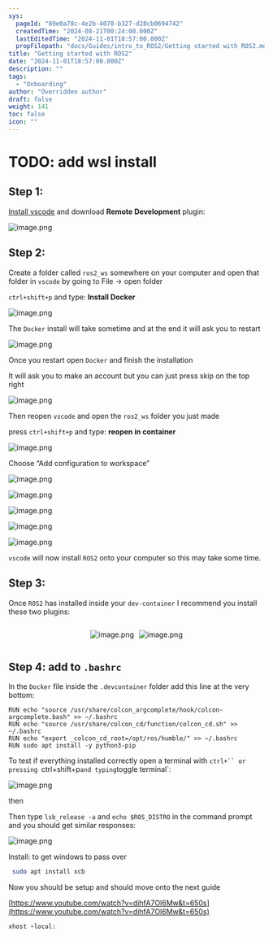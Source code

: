 ```yaml
---
sys:
  pageId: "89e0a78c-4e2b-4070-b327-d28cb0694742"
  createdTime: "2024-08-21T00:24:00.000Z"
  lastEditedTime: "2024-11-01T18:57:00.000Z"
  propFilepath: "docs/Guides/intro_to_ROS2/Getting started with ROS2.md"
title: "Getting started with ROS2"
date: "2024-11-01T18:57:00.000Z"
description: ""
tags:
  - "Onboarding"
author: "Overridden author"
draft: false
weight: 141
toc: false
icon: ""
---
```


# TODO: add wsl install

## Step 1:

[Install vscode](https://code.visualstudio.com/download) and download **Remote Development** plugin:

![image.png](https://prod-files-secure.s3.us-west-2.amazonaws.com/d518164a-d88e-44d1-a4ee-3adb3bd8bce0/efb52993-1881-4a40-b95e-6f020334f022/image.png?X-Amz-Algorithm=AWS4-HMAC-SHA256&X-Amz-Content-Sha256=UNSIGNED-PAYLOAD&X-Amz-Credential=ASIAZI2LB466SRF5X7XG%2F20250323%2Fus-west-2%2Fs3%2Faws4_request&X-Amz-Date=20250323T050759Z&X-Amz-Expires=3600&X-Amz-Security-Token=IQoJb3JpZ2luX2VjEHMaCXVzLXdlc3QtMiJIMEYCIQCrSUKZpUuVx8x4pKMysen3SjUz819%2BvCmg1nMcQwOmbwIhAIcW5Vrax1vt8karpQCcYz5zEeCvQy9V2Ef%2BqL68sHQnKogECMz%2F%2F%2F%2F%2F%2F%2F%2F%2F%2FwEQABoMNjM3NDIzMTgzODA1IgzjUgbCNnSCnqpzYkMq3APIvKNma%2F%2F17V7cCVELjTYTC7%2Bveae48MrTSraxqG3yHIAG%2BaWBh1fbTppNs%2B2sVS3m5bTV651Juw%2Bjck%2FsfHTozu5dowKlgWMAQblzbsJRHUesoW%2FYq2OZBuNKC%2B48pXPmLew2lmf3jp2FgUuOKErpsFmtKOg%2FpLJ4IqUEeQUpvUfNQPR7pi5Ht85wbpWiFR1rZ8gI4BBlG6h90MWExSyn7NntossFNG9Is%2BCgkaq8%2BymWkGj4a%2Bx2WJwvxmkyJeQ7nVc4kmKnEPCJhWkRfKux%2BSDlPk%2BD83DhHaj1LCri5IOggRDAro0dguIdrqTTPWHNN4%2By4puUeLvpZL1imJlyvVhfrKuyq%2FVSrBVzXeEJ6k0uesCFkTMnMANXSe8yJxpOj%2BFAg0Uaab10d9xxf%2BYxytKl%2BP%2BXanUZGreZTSt8anl69TByeFMA37ipXYXpiWNkryltGXRtNxy4xxHYQ8jjA5vdtuswqsV6cbHbXUOTbZrfwqDUB2apeAZHyTW3n25xXUL81IYmNB59oZB%2B34CAJVtzZsYeSHLwn5lfQV699ok2AmSZKTVIkAqJ9nZiC558dJ8j7ZidsRgXmL1N7wNrythXPtxsDIx4GqLvQaska5MDGtzLwfXGtu5LjDCz4%2F2%2BBjqkAaMpKsQu8Pe3yAlkS8OSVxrY1ibDxyOf007%2FkqdLgyRBtttoMNQyTByCAW08qhdErL5unI9u1olCJghunEOwwieWY1DjDIZby0kYB6wsqF7mkVfez3C7GkLYV9Wh3DFVyQ5n0MSdptN%2FsZxsEnPI8WpwzzFYctbANWdwnsjUAgOmaPc7kQi5CstGr3iyc6fi8vozTR9la6IZgg5qiHVaxc%2BUMPkc&X-Amz-Signature=f6937a230130fcdf33c6fcaca777b13cf8fff744b265ca67cb97ddeff144d0b6&X-Amz-SignedHeaders=host&x-id=GetObject)

## Step 2:

Create a folder called `ros2_ws` somewhere on your computer and open that folder in `vscode` by going to File → open folder 

`ctrl+shift+p` and type: **Install Docker**

![image.png](https://prod-files-secure.s3.us-west-2.amazonaws.com/d518164a-d88e-44d1-a4ee-3adb3bd8bce0/2269dc0e-1cd5-47ff-bceb-c04ad9b2eab0/image.png?X-Amz-Algorithm=AWS4-HMAC-SHA256&X-Amz-Content-Sha256=UNSIGNED-PAYLOAD&X-Amz-Credential=ASIAZI2LB466SRF5X7XG%2F20250323%2Fus-west-2%2Fs3%2Faws4_request&X-Amz-Date=20250323T050759Z&X-Amz-Expires=3600&X-Amz-Security-Token=IQoJb3JpZ2luX2VjEHMaCXVzLXdlc3QtMiJIMEYCIQCrSUKZpUuVx8x4pKMysen3SjUz819%2BvCmg1nMcQwOmbwIhAIcW5Vrax1vt8karpQCcYz5zEeCvQy9V2Ef%2BqL68sHQnKogECMz%2F%2F%2F%2F%2F%2F%2F%2F%2F%2FwEQABoMNjM3NDIzMTgzODA1IgzjUgbCNnSCnqpzYkMq3APIvKNma%2F%2F17V7cCVELjTYTC7%2Bveae48MrTSraxqG3yHIAG%2BaWBh1fbTppNs%2B2sVS3m5bTV651Juw%2Bjck%2FsfHTozu5dowKlgWMAQblzbsJRHUesoW%2FYq2OZBuNKC%2B48pXPmLew2lmf3jp2FgUuOKErpsFmtKOg%2FpLJ4IqUEeQUpvUfNQPR7pi5Ht85wbpWiFR1rZ8gI4BBlG6h90MWExSyn7NntossFNG9Is%2BCgkaq8%2BymWkGj4a%2Bx2WJwvxmkyJeQ7nVc4kmKnEPCJhWkRfKux%2BSDlPk%2BD83DhHaj1LCri5IOggRDAro0dguIdrqTTPWHNN4%2By4puUeLvpZL1imJlyvVhfrKuyq%2FVSrBVzXeEJ6k0uesCFkTMnMANXSe8yJxpOj%2BFAg0Uaab10d9xxf%2BYxytKl%2BP%2BXanUZGreZTSt8anl69TByeFMA37ipXYXpiWNkryltGXRtNxy4xxHYQ8jjA5vdtuswqsV6cbHbXUOTbZrfwqDUB2apeAZHyTW3n25xXUL81IYmNB59oZB%2B34CAJVtzZsYeSHLwn5lfQV699ok2AmSZKTVIkAqJ9nZiC558dJ8j7ZidsRgXmL1N7wNrythXPtxsDIx4GqLvQaska5MDGtzLwfXGtu5LjDCz4%2F2%2BBjqkAaMpKsQu8Pe3yAlkS8OSVxrY1ibDxyOf007%2FkqdLgyRBtttoMNQyTByCAW08qhdErL5unI9u1olCJghunEOwwieWY1DjDIZby0kYB6wsqF7mkVfez3C7GkLYV9Wh3DFVyQ5n0MSdptN%2FsZxsEnPI8WpwzzFYctbANWdwnsjUAgOmaPc7kQi5CstGr3iyc6fi8vozTR9la6IZgg5qiHVaxc%2BUMPkc&X-Amz-Signature=958aa7dd03aae463a94e27ae073f5eedb8ab05a44de28a3117108dd973e6f049&X-Amz-SignedHeaders=host&x-id=GetObject)

The `Docker` install will take sometime and at the end it will ask you to restart

![image.png](https://prod-files-secure.s3.us-west-2.amazonaws.com/d518164a-d88e-44d1-a4ee-3adb3bd8bce0/ed233f78-be33-4b1f-b89c-9c346c0e961e/image.png?X-Amz-Algorithm=AWS4-HMAC-SHA256&X-Amz-Content-Sha256=UNSIGNED-PAYLOAD&X-Amz-Credential=ASIAZI2LB466SRF5X7XG%2F20250323%2Fus-west-2%2Fs3%2Faws4_request&X-Amz-Date=20250323T050759Z&X-Amz-Expires=3600&X-Amz-Security-Token=IQoJb3JpZ2luX2VjEHMaCXVzLXdlc3QtMiJIMEYCIQCrSUKZpUuVx8x4pKMysen3SjUz819%2BvCmg1nMcQwOmbwIhAIcW5Vrax1vt8karpQCcYz5zEeCvQy9V2Ef%2BqL68sHQnKogECMz%2F%2F%2F%2F%2F%2F%2F%2F%2F%2FwEQABoMNjM3NDIzMTgzODA1IgzjUgbCNnSCnqpzYkMq3APIvKNma%2F%2F17V7cCVELjTYTC7%2Bveae48MrTSraxqG3yHIAG%2BaWBh1fbTppNs%2B2sVS3m5bTV651Juw%2Bjck%2FsfHTozu5dowKlgWMAQblzbsJRHUesoW%2FYq2OZBuNKC%2B48pXPmLew2lmf3jp2FgUuOKErpsFmtKOg%2FpLJ4IqUEeQUpvUfNQPR7pi5Ht85wbpWiFR1rZ8gI4BBlG6h90MWExSyn7NntossFNG9Is%2BCgkaq8%2BymWkGj4a%2Bx2WJwvxmkyJeQ7nVc4kmKnEPCJhWkRfKux%2BSDlPk%2BD83DhHaj1LCri5IOggRDAro0dguIdrqTTPWHNN4%2By4puUeLvpZL1imJlyvVhfrKuyq%2FVSrBVzXeEJ6k0uesCFkTMnMANXSe8yJxpOj%2BFAg0Uaab10d9xxf%2BYxytKl%2BP%2BXanUZGreZTSt8anl69TByeFMA37ipXYXpiWNkryltGXRtNxy4xxHYQ8jjA5vdtuswqsV6cbHbXUOTbZrfwqDUB2apeAZHyTW3n25xXUL81IYmNB59oZB%2B34CAJVtzZsYeSHLwn5lfQV699ok2AmSZKTVIkAqJ9nZiC558dJ8j7ZidsRgXmL1N7wNrythXPtxsDIx4GqLvQaska5MDGtzLwfXGtu5LjDCz4%2F2%2BBjqkAaMpKsQu8Pe3yAlkS8OSVxrY1ibDxyOf007%2FkqdLgyRBtttoMNQyTByCAW08qhdErL5unI9u1olCJghunEOwwieWY1DjDIZby0kYB6wsqF7mkVfez3C7GkLYV9Wh3DFVyQ5n0MSdptN%2FsZxsEnPI8WpwzzFYctbANWdwnsjUAgOmaPc7kQi5CstGr3iyc6fi8vozTR9la6IZgg5qiHVaxc%2BUMPkc&X-Amz-Signature=aac7dda4b06b27d6e6f76cba318d7655159bd07a23d4dc5a8719dd56629b49b1&X-Amz-SignedHeaders=host&x-id=GetObject)

Once you restart open `Docker` and finish the installation

It will ask you to make an account but you can just press skip on the top right

![image.png](https://prod-files-secure.s3.us-west-2.amazonaws.com/d518164a-d88e-44d1-a4ee-3adb3bd8bce0/21010ad9-1659-4fd9-9f59-9932a09b2a3d/image.png?X-Amz-Algorithm=AWS4-HMAC-SHA256&X-Amz-Content-Sha256=UNSIGNED-PAYLOAD&X-Amz-Credential=ASIAZI2LB466SRF5X7XG%2F20250323%2Fus-west-2%2Fs3%2Faws4_request&X-Amz-Date=20250323T050759Z&X-Amz-Expires=3600&X-Amz-Security-Token=IQoJb3JpZ2luX2VjEHMaCXVzLXdlc3QtMiJIMEYCIQCrSUKZpUuVx8x4pKMysen3SjUz819%2BvCmg1nMcQwOmbwIhAIcW5Vrax1vt8karpQCcYz5zEeCvQy9V2Ef%2BqL68sHQnKogECMz%2F%2F%2F%2F%2F%2F%2F%2F%2F%2FwEQABoMNjM3NDIzMTgzODA1IgzjUgbCNnSCnqpzYkMq3APIvKNma%2F%2F17V7cCVELjTYTC7%2Bveae48MrTSraxqG3yHIAG%2BaWBh1fbTppNs%2B2sVS3m5bTV651Juw%2Bjck%2FsfHTozu5dowKlgWMAQblzbsJRHUesoW%2FYq2OZBuNKC%2B48pXPmLew2lmf3jp2FgUuOKErpsFmtKOg%2FpLJ4IqUEeQUpvUfNQPR7pi5Ht85wbpWiFR1rZ8gI4BBlG6h90MWExSyn7NntossFNG9Is%2BCgkaq8%2BymWkGj4a%2Bx2WJwvxmkyJeQ7nVc4kmKnEPCJhWkRfKux%2BSDlPk%2BD83DhHaj1LCri5IOggRDAro0dguIdrqTTPWHNN4%2By4puUeLvpZL1imJlyvVhfrKuyq%2FVSrBVzXeEJ6k0uesCFkTMnMANXSe8yJxpOj%2BFAg0Uaab10d9xxf%2BYxytKl%2BP%2BXanUZGreZTSt8anl69TByeFMA37ipXYXpiWNkryltGXRtNxy4xxHYQ8jjA5vdtuswqsV6cbHbXUOTbZrfwqDUB2apeAZHyTW3n25xXUL81IYmNB59oZB%2B34CAJVtzZsYeSHLwn5lfQV699ok2AmSZKTVIkAqJ9nZiC558dJ8j7ZidsRgXmL1N7wNrythXPtxsDIx4GqLvQaska5MDGtzLwfXGtu5LjDCz4%2F2%2BBjqkAaMpKsQu8Pe3yAlkS8OSVxrY1ibDxyOf007%2FkqdLgyRBtttoMNQyTByCAW08qhdErL5unI9u1olCJghunEOwwieWY1DjDIZby0kYB6wsqF7mkVfez3C7GkLYV9Wh3DFVyQ5n0MSdptN%2FsZxsEnPI8WpwzzFYctbANWdwnsjUAgOmaPc7kQi5CstGr3iyc6fi8vozTR9la6IZgg5qiHVaxc%2BUMPkc&X-Amz-Signature=4d458e604078af597b52bddd572f3d20d952d85fd4a6eed5e101c559b52e9ac2&X-Amz-SignedHeaders=host&x-id=GetObject)

Then reopen `vscode` and open the `ros2_ws` folder you just made

press `ctrl+shift+p` and type: **reopen in container**

![image.png](https://prod-files-secure.s3.us-west-2.amazonaws.com/d518164a-d88e-44d1-a4ee-3adb3bd8bce0/4e93b8c2-41ad-488c-8095-c74205196118/image.png?X-Amz-Algorithm=AWS4-HMAC-SHA256&X-Amz-Content-Sha256=UNSIGNED-PAYLOAD&X-Amz-Credential=ASIAZI2LB466SRF5X7XG%2F20250323%2Fus-west-2%2Fs3%2Faws4_request&X-Amz-Date=20250323T050759Z&X-Amz-Expires=3600&X-Amz-Security-Token=IQoJb3JpZ2luX2VjEHMaCXVzLXdlc3QtMiJIMEYCIQCrSUKZpUuVx8x4pKMysen3SjUz819%2BvCmg1nMcQwOmbwIhAIcW5Vrax1vt8karpQCcYz5zEeCvQy9V2Ef%2BqL68sHQnKogECMz%2F%2F%2F%2F%2F%2F%2F%2F%2F%2FwEQABoMNjM3NDIzMTgzODA1IgzjUgbCNnSCnqpzYkMq3APIvKNma%2F%2F17V7cCVELjTYTC7%2Bveae48MrTSraxqG3yHIAG%2BaWBh1fbTppNs%2B2sVS3m5bTV651Juw%2Bjck%2FsfHTozu5dowKlgWMAQblzbsJRHUesoW%2FYq2OZBuNKC%2B48pXPmLew2lmf3jp2FgUuOKErpsFmtKOg%2FpLJ4IqUEeQUpvUfNQPR7pi5Ht85wbpWiFR1rZ8gI4BBlG6h90MWExSyn7NntossFNG9Is%2BCgkaq8%2BymWkGj4a%2Bx2WJwvxmkyJeQ7nVc4kmKnEPCJhWkRfKux%2BSDlPk%2BD83DhHaj1LCri5IOggRDAro0dguIdrqTTPWHNN4%2By4puUeLvpZL1imJlyvVhfrKuyq%2FVSrBVzXeEJ6k0uesCFkTMnMANXSe8yJxpOj%2BFAg0Uaab10d9xxf%2BYxytKl%2BP%2BXanUZGreZTSt8anl69TByeFMA37ipXYXpiWNkryltGXRtNxy4xxHYQ8jjA5vdtuswqsV6cbHbXUOTbZrfwqDUB2apeAZHyTW3n25xXUL81IYmNB59oZB%2B34CAJVtzZsYeSHLwn5lfQV699ok2AmSZKTVIkAqJ9nZiC558dJ8j7ZidsRgXmL1N7wNrythXPtxsDIx4GqLvQaska5MDGtzLwfXGtu5LjDCz4%2F2%2BBjqkAaMpKsQu8Pe3yAlkS8OSVxrY1ibDxyOf007%2FkqdLgyRBtttoMNQyTByCAW08qhdErL5unI9u1olCJghunEOwwieWY1DjDIZby0kYB6wsqF7mkVfez3C7GkLYV9Wh3DFVyQ5n0MSdptN%2FsZxsEnPI8WpwzzFYctbANWdwnsjUAgOmaPc7kQi5CstGr3iyc6fi8vozTR9la6IZgg5qiHVaxc%2BUMPkc&X-Amz-Signature=6026845fd62db5e607689db097a9f58f02374ebd5c23e60e2c42ce84b7346bfc&X-Amz-SignedHeaders=host&x-id=GetObject)

Choose “Add configuration to workspace”

![image.png](https://prod-files-secure.s3.us-west-2.amazonaws.com/d518164a-d88e-44d1-a4ee-3adb3bd8bce0/9560b282-5060-4989-ba37-97e7b2c22476/image.png?X-Amz-Algorithm=AWS4-HMAC-SHA256&X-Amz-Content-Sha256=UNSIGNED-PAYLOAD&X-Amz-Credential=ASIAZI2LB466SRF5X7XG%2F20250323%2Fus-west-2%2Fs3%2Faws4_request&X-Amz-Date=20250323T050759Z&X-Amz-Expires=3600&X-Amz-Security-Token=IQoJb3JpZ2luX2VjEHMaCXVzLXdlc3QtMiJIMEYCIQCrSUKZpUuVx8x4pKMysen3SjUz819%2BvCmg1nMcQwOmbwIhAIcW5Vrax1vt8karpQCcYz5zEeCvQy9V2Ef%2BqL68sHQnKogECMz%2F%2F%2F%2F%2F%2F%2F%2F%2F%2FwEQABoMNjM3NDIzMTgzODA1IgzjUgbCNnSCnqpzYkMq3APIvKNma%2F%2F17V7cCVELjTYTC7%2Bveae48MrTSraxqG3yHIAG%2BaWBh1fbTppNs%2B2sVS3m5bTV651Juw%2Bjck%2FsfHTozu5dowKlgWMAQblzbsJRHUesoW%2FYq2OZBuNKC%2B48pXPmLew2lmf3jp2FgUuOKErpsFmtKOg%2FpLJ4IqUEeQUpvUfNQPR7pi5Ht85wbpWiFR1rZ8gI4BBlG6h90MWExSyn7NntossFNG9Is%2BCgkaq8%2BymWkGj4a%2Bx2WJwvxmkyJeQ7nVc4kmKnEPCJhWkRfKux%2BSDlPk%2BD83DhHaj1LCri5IOggRDAro0dguIdrqTTPWHNN4%2By4puUeLvpZL1imJlyvVhfrKuyq%2FVSrBVzXeEJ6k0uesCFkTMnMANXSe8yJxpOj%2BFAg0Uaab10d9xxf%2BYxytKl%2BP%2BXanUZGreZTSt8anl69TByeFMA37ipXYXpiWNkryltGXRtNxy4xxHYQ8jjA5vdtuswqsV6cbHbXUOTbZrfwqDUB2apeAZHyTW3n25xXUL81IYmNB59oZB%2B34CAJVtzZsYeSHLwn5lfQV699ok2AmSZKTVIkAqJ9nZiC558dJ8j7ZidsRgXmL1N7wNrythXPtxsDIx4GqLvQaska5MDGtzLwfXGtu5LjDCz4%2F2%2BBjqkAaMpKsQu8Pe3yAlkS8OSVxrY1ibDxyOf007%2FkqdLgyRBtttoMNQyTByCAW08qhdErL5unI9u1olCJghunEOwwieWY1DjDIZby0kYB6wsqF7mkVfez3C7GkLYV9Wh3DFVyQ5n0MSdptN%2FsZxsEnPI8WpwzzFYctbANWdwnsjUAgOmaPc7kQi5CstGr3iyc6fi8vozTR9la6IZgg5qiHVaxc%2BUMPkc&X-Amz-Signature=a31d8c0fde9ee827acb51c34501b8246c2b2ce74a0bc37fa50b2db1881f43a31&X-Amz-SignedHeaders=host&x-id=GetObject)

![image.png](https://prod-files-secure.s3.us-west-2.amazonaws.com/d518164a-d88e-44d1-a4ee-3adb3bd8bce0/2ee63f81-886b-48e8-a553-dc6e5eac99e4/image.png?X-Amz-Algorithm=AWS4-HMAC-SHA256&X-Amz-Content-Sha256=UNSIGNED-PAYLOAD&X-Amz-Credential=ASIAZI2LB466SRF5X7XG%2F20250323%2Fus-west-2%2Fs3%2Faws4_request&X-Amz-Date=20250323T050759Z&X-Amz-Expires=3600&X-Amz-Security-Token=IQoJb3JpZ2luX2VjEHMaCXVzLXdlc3QtMiJIMEYCIQCrSUKZpUuVx8x4pKMysen3SjUz819%2BvCmg1nMcQwOmbwIhAIcW5Vrax1vt8karpQCcYz5zEeCvQy9V2Ef%2BqL68sHQnKogECMz%2F%2F%2F%2F%2F%2F%2F%2F%2F%2FwEQABoMNjM3NDIzMTgzODA1IgzjUgbCNnSCnqpzYkMq3APIvKNma%2F%2F17V7cCVELjTYTC7%2Bveae48MrTSraxqG3yHIAG%2BaWBh1fbTppNs%2B2sVS3m5bTV651Juw%2Bjck%2FsfHTozu5dowKlgWMAQblzbsJRHUesoW%2FYq2OZBuNKC%2B48pXPmLew2lmf3jp2FgUuOKErpsFmtKOg%2FpLJ4IqUEeQUpvUfNQPR7pi5Ht85wbpWiFR1rZ8gI4BBlG6h90MWExSyn7NntossFNG9Is%2BCgkaq8%2BymWkGj4a%2Bx2WJwvxmkyJeQ7nVc4kmKnEPCJhWkRfKux%2BSDlPk%2BD83DhHaj1LCri5IOggRDAro0dguIdrqTTPWHNN4%2By4puUeLvpZL1imJlyvVhfrKuyq%2FVSrBVzXeEJ6k0uesCFkTMnMANXSe8yJxpOj%2BFAg0Uaab10d9xxf%2BYxytKl%2BP%2BXanUZGreZTSt8anl69TByeFMA37ipXYXpiWNkryltGXRtNxy4xxHYQ8jjA5vdtuswqsV6cbHbXUOTbZrfwqDUB2apeAZHyTW3n25xXUL81IYmNB59oZB%2B34CAJVtzZsYeSHLwn5lfQV699ok2AmSZKTVIkAqJ9nZiC558dJ8j7ZidsRgXmL1N7wNrythXPtxsDIx4GqLvQaska5MDGtzLwfXGtu5LjDCz4%2F2%2BBjqkAaMpKsQu8Pe3yAlkS8OSVxrY1ibDxyOf007%2FkqdLgyRBtttoMNQyTByCAW08qhdErL5unI9u1olCJghunEOwwieWY1DjDIZby0kYB6wsqF7mkVfez3C7GkLYV9Wh3DFVyQ5n0MSdptN%2FsZxsEnPI8WpwzzFYctbANWdwnsjUAgOmaPc7kQi5CstGr3iyc6fi8vozTR9la6IZgg5qiHVaxc%2BUMPkc&X-Amz-Signature=e5fd4dd091e045c5e3ef514e54beb02dbb92e359e36366dc73ce327edb785f7c&X-Amz-SignedHeaders=host&x-id=GetObject)

![image.png](https://prod-files-secure.s3.us-west-2.amazonaws.com/d518164a-d88e-44d1-a4ee-3adb3bd8bce0/ae1580b2-b048-407e-aed9-b584224a7a04/image.png?X-Amz-Algorithm=AWS4-HMAC-SHA256&X-Amz-Content-Sha256=UNSIGNED-PAYLOAD&X-Amz-Credential=ASIAZI2LB466SRF5X7XG%2F20250323%2Fus-west-2%2Fs3%2Faws4_request&X-Amz-Date=20250323T050759Z&X-Amz-Expires=3600&X-Amz-Security-Token=IQoJb3JpZ2luX2VjEHMaCXVzLXdlc3QtMiJIMEYCIQCrSUKZpUuVx8x4pKMysen3SjUz819%2BvCmg1nMcQwOmbwIhAIcW5Vrax1vt8karpQCcYz5zEeCvQy9V2Ef%2BqL68sHQnKogECMz%2F%2F%2F%2F%2F%2F%2F%2F%2F%2FwEQABoMNjM3NDIzMTgzODA1IgzjUgbCNnSCnqpzYkMq3APIvKNma%2F%2F17V7cCVELjTYTC7%2Bveae48MrTSraxqG3yHIAG%2BaWBh1fbTppNs%2B2sVS3m5bTV651Juw%2Bjck%2FsfHTozu5dowKlgWMAQblzbsJRHUesoW%2FYq2OZBuNKC%2B48pXPmLew2lmf3jp2FgUuOKErpsFmtKOg%2FpLJ4IqUEeQUpvUfNQPR7pi5Ht85wbpWiFR1rZ8gI4BBlG6h90MWExSyn7NntossFNG9Is%2BCgkaq8%2BymWkGj4a%2Bx2WJwvxmkyJeQ7nVc4kmKnEPCJhWkRfKux%2BSDlPk%2BD83DhHaj1LCri5IOggRDAro0dguIdrqTTPWHNN4%2By4puUeLvpZL1imJlyvVhfrKuyq%2FVSrBVzXeEJ6k0uesCFkTMnMANXSe8yJxpOj%2BFAg0Uaab10d9xxf%2BYxytKl%2BP%2BXanUZGreZTSt8anl69TByeFMA37ipXYXpiWNkryltGXRtNxy4xxHYQ8jjA5vdtuswqsV6cbHbXUOTbZrfwqDUB2apeAZHyTW3n25xXUL81IYmNB59oZB%2B34CAJVtzZsYeSHLwn5lfQV699ok2AmSZKTVIkAqJ9nZiC558dJ8j7ZidsRgXmL1N7wNrythXPtxsDIx4GqLvQaska5MDGtzLwfXGtu5LjDCz4%2F2%2BBjqkAaMpKsQu8Pe3yAlkS8OSVxrY1ibDxyOf007%2FkqdLgyRBtttoMNQyTByCAW08qhdErL5unI9u1olCJghunEOwwieWY1DjDIZby0kYB6wsqF7mkVfez3C7GkLYV9Wh3DFVyQ5n0MSdptN%2FsZxsEnPI8WpwzzFYctbANWdwnsjUAgOmaPc7kQi5CstGr3iyc6fi8vozTR9la6IZgg5qiHVaxc%2BUMPkc&X-Amz-Signature=9e86319e9d60cf2d40e14232e92e417931112166d898fdcdc5129da9042c6429&X-Amz-SignedHeaders=host&x-id=GetObject)

![image.png](https://prod-files-secure.s3.us-west-2.amazonaws.com/d518164a-d88e-44d1-a4ee-3adb3bd8bce0/53255b28-f75e-430f-b9e3-c0ac8577e42b/image.png?X-Amz-Algorithm=AWS4-HMAC-SHA256&X-Amz-Content-Sha256=UNSIGNED-PAYLOAD&X-Amz-Credential=ASIAZI2LB466SRF5X7XG%2F20250323%2Fus-west-2%2Fs3%2Faws4_request&X-Amz-Date=20250323T050759Z&X-Amz-Expires=3600&X-Amz-Security-Token=IQoJb3JpZ2luX2VjEHMaCXVzLXdlc3QtMiJIMEYCIQCrSUKZpUuVx8x4pKMysen3SjUz819%2BvCmg1nMcQwOmbwIhAIcW5Vrax1vt8karpQCcYz5zEeCvQy9V2Ef%2BqL68sHQnKogECMz%2F%2F%2F%2F%2F%2F%2F%2F%2F%2FwEQABoMNjM3NDIzMTgzODA1IgzjUgbCNnSCnqpzYkMq3APIvKNma%2F%2F17V7cCVELjTYTC7%2Bveae48MrTSraxqG3yHIAG%2BaWBh1fbTppNs%2B2sVS3m5bTV651Juw%2Bjck%2FsfHTozu5dowKlgWMAQblzbsJRHUesoW%2FYq2OZBuNKC%2B48pXPmLew2lmf3jp2FgUuOKErpsFmtKOg%2FpLJ4IqUEeQUpvUfNQPR7pi5Ht85wbpWiFR1rZ8gI4BBlG6h90MWExSyn7NntossFNG9Is%2BCgkaq8%2BymWkGj4a%2Bx2WJwvxmkyJeQ7nVc4kmKnEPCJhWkRfKux%2BSDlPk%2BD83DhHaj1LCri5IOggRDAro0dguIdrqTTPWHNN4%2By4puUeLvpZL1imJlyvVhfrKuyq%2FVSrBVzXeEJ6k0uesCFkTMnMANXSe8yJxpOj%2BFAg0Uaab10d9xxf%2BYxytKl%2BP%2BXanUZGreZTSt8anl69TByeFMA37ipXYXpiWNkryltGXRtNxy4xxHYQ8jjA5vdtuswqsV6cbHbXUOTbZrfwqDUB2apeAZHyTW3n25xXUL81IYmNB59oZB%2B34CAJVtzZsYeSHLwn5lfQV699ok2AmSZKTVIkAqJ9nZiC558dJ8j7ZidsRgXmL1N7wNrythXPtxsDIx4GqLvQaska5MDGtzLwfXGtu5LjDCz4%2F2%2BBjqkAaMpKsQu8Pe3yAlkS8OSVxrY1ibDxyOf007%2FkqdLgyRBtttoMNQyTByCAW08qhdErL5unI9u1olCJghunEOwwieWY1DjDIZby0kYB6wsqF7mkVfez3C7GkLYV9Wh3DFVyQ5n0MSdptN%2FsZxsEnPI8WpwzzFYctbANWdwnsjUAgOmaPc7kQi5CstGr3iyc6fi8vozTR9la6IZgg5qiHVaxc%2BUMPkc&X-Amz-Signature=1a60635550500db80d130eae785ce19ae9764fad4f2ebe397698eb1d94886495&X-Amz-SignedHeaders=host&x-id=GetObject)

![image.png](https://prod-files-secure.s3.us-west-2.amazonaws.com/d518164a-d88e-44d1-a4ee-3adb3bd8bce0/7c562767-5af9-4ffb-97d1-327bcdf4ee00/image.png?X-Amz-Algorithm=AWS4-HMAC-SHA256&X-Amz-Content-Sha256=UNSIGNED-PAYLOAD&X-Amz-Credential=ASIAZI2LB466SRF5X7XG%2F20250323%2Fus-west-2%2Fs3%2Faws4_request&X-Amz-Date=20250323T050759Z&X-Amz-Expires=3600&X-Amz-Security-Token=IQoJb3JpZ2luX2VjEHMaCXVzLXdlc3QtMiJIMEYCIQCrSUKZpUuVx8x4pKMysen3SjUz819%2BvCmg1nMcQwOmbwIhAIcW5Vrax1vt8karpQCcYz5zEeCvQy9V2Ef%2BqL68sHQnKogECMz%2F%2F%2F%2F%2F%2F%2F%2F%2F%2FwEQABoMNjM3NDIzMTgzODA1IgzjUgbCNnSCnqpzYkMq3APIvKNma%2F%2F17V7cCVELjTYTC7%2Bveae48MrTSraxqG3yHIAG%2BaWBh1fbTppNs%2B2sVS3m5bTV651Juw%2Bjck%2FsfHTozu5dowKlgWMAQblzbsJRHUesoW%2FYq2OZBuNKC%2B48pXPmLew2lmf3jp2FgUuOKErpsFmtKOg%2FpLJ4IqUEeQUpvUfNQPR7pi5Ht85wbpWiFR1rZ8gI4BBlG6h90MWExSyn7NntossFNG9Is%2BCgkaq8%2BymWkGj4a%2Bx2WJwvxmkyJeQ7nVc4kmKnEPCJhWkRfKux%2BSDlPk%2BD83DhHaj1LCri5IOggRDAro0dguIdrqTTPWHNN4%2By4puUeLvpZL1imJlyvVhfrKuyq%2FVSrBVzXeEJ6k0uesCFkTMnMANXSe8yJxpOj%2BFAg0Uaab10d9xxf%2BYxytKl%2BP%2BXanUZGreZTSt8anl69TByeFMA37ipXYXpiWNkryltGXRtNxy4xxHYQ8jjA5vdtuswqsV6cbHbXUOTbZrfwqDUB2apeAZHyTW3n25xXUL81IYmNB59oZB%2B34CAJVtzZsYeSHLwn5lfQV699ok2AmSZKTVIkAqJ9nZiC558dJ8j7ZidsRgXmL1N7wNrythXPtxsDIx4GqLvQaska5MDGtzLwfXGtu5LjDCz4%2F2%2BBjqkAaMpKsQu8Pe3yAlkS8OSVxrY1ibDxyOf007%2FkqdLgyRBtttoMNQyTByCAW08qhdErL5unI9u1olCJghunEOwwieWY1DjDIZby0kYB6wsqF7mkVfez3C7GkLYV9Wh3DFVyQ5n0MSdptN%2FsZxsEnPI8WpwzzFYctbANWdwnsjUAgOmaPc7kQi5CstGr3iyc6fi8vozTR9la6IZgg5qiHVaxc%2BUMPkc&X-Amz-Signature=1e1c77dd2f89961eebb5ce56d3357ebbc9f136707005c05ab4ddcaf60485dd3b&X-Amz-SignedHeaders=host&x-id=GetObject)

`vscode` will now install `ROS2` onto your computer so this may take some time.

## Step 3:

Once `ROS2` has installed inside your `dev-container` I recommend you install these two plugins:

<div style="display: flex;flex-direction: row; column-gap:10px; max-width: 630px;justify-content: center;">
<div>

![image.png](https://prod-files-secure.s3.us-west-2.amazonaws.com/d518164a-d88e-44d1-a4ee-3adb3bd8bce0/3fc3d550-5a54-4ba1-ba6b-faa01cdb7369/image.png?X-Amz-Algorithm=AWS4-HMAC-SHA256&X-Amz-Content-Sha256=UNSIGNED-PAYLOAD&X-Amz-Credential=ASIAZI2LB466UE76A5UP%2F20250323%2Fus-west-2%2Fs3%2Faws4_request&X-Amz-Date=20250323T050802Z&X-Amz-Expires=3600&X-Amz-Security-Token=IQoJb3JpZ2luX2VjEHMaCXVzLXdlc3QtMiJHMEUCIQCjvpco%2F7FHmx77mweAVD%2BaFvJPGpRTmuFfqTE2KcLw9AIgKGfipT7SsreY8dj8atp%2BqyfNvcM2jEX1BxpOWAra2SIqiAQIzP%2F%2F%2F%2F%2F%2F%2F%2F%2F%2FARAAGgw2Mzc0MjMxODM4MDUiDNTSbhVeV%2Fz68%2FJypyrcA1cHGNzb%2FRz%2F0liCtL8Ylo3y7pwfwl94BXmGDnkve8XZP3Jlt1GJoPkIKUa8fGFgp2SWDblIPAG9iqBgovZb%2FDtpFgCaf2WS3yzXHZ7MWUq6ht1xZr1do3FZeEByOJ0RgzCsXgwCYBiSd04IDKMP8fz9m4LQ2x9WWEmGiF%2Bdv%2B9%2F3zehNiMwxfaNdBsofqNt6Te3U8msJc6TfgHM%2FX0wn5gCKJlUw25pirci%2BqvubnsZ90c0%2BTEG8GgKa734etBVXGo3Vx9IRu6WHE4oVmUvU5pjVxtWn6lXJ5WKmyHKsQxOXCp%2FL7cLsHWdg8R1XtHmBY9EaLefS9UWHR3fELPcpGQrZJIzIRy9vZXmjnsMxbiISq9siYpPumM20oafEIYKkCHlIkQE3ALJxpW2x3spmCjKsJpagEP0sX90zsclJXMgcNzODDeCfgmn0oUFQclsfBKAu%2Bo%2BX0sjZtzLrAGt8sOkl1QnReQmlWqFiZRYzj%2F5y6jz0l16j1bqN%2B%2FD%2FPYxIpcETikiM636yqxAXNGupJ6EMWm0rPEO4DYAxvFk5RlbdJiRwnX1ARypvugUny5dqSZo2nIe5hA7A8LCqeB8CJNNCXCpyPaYbjG7LOtNxpHVExZvl0wHGkJzD3KfMKLj%2Fb4GOqUBhwUWKeHOeHGFf2DwqScvFInEziHsOrkF3CTzTPBPABgiOuRX%2FNHfwhooyEHhluE8yllVvwlXtCdHjW8ffYekFRAGe8f4K0HaNIrhM7LNny7GbiQlXi1IzuNjC%2Bo0igU47Ci9hclN%2Ferz3PPImfMTMyWSGZtwezYCZ6rrciHnrFGvSketL1GW09Nt9db5PIWtlslM8FIPo2hVqIYb7g4i2ZOJ%2FQwR&X-Amz-Signature=177943f7fcff0b9432a2ef6bbb8061b2efa09591ac390abba3abaef5ec1a889c&X-Amz-SignedHeaders=host&x-id=GetObject)

</div>
<div>

![image.png](https://prod-files-secure.s3.us-west-2.amazonaws.com/d518164a-d88e-44d1-a4ee-3adb3bd8bce0/d994cc66-13c2-4093-a5a3-f84cf4601a82/image.png?X-Amz-Algorithm=AWS4-HMAC-SHA256&X-Amz-Content-Sha256=UNSIGNED-PAYLOAD&X-Amz-Credential=ASIAZI2LB466QNCB3BAC%2F20250323%2Fus-west-2%2Fs3%2Faws4_request&X-Amz-Date=20250323T050802Z&X-Amz-Expires=3600&X-Amz-Security-Token=IQoJb3JpZ2luX2VjEHMaCXVzLXdlc3QtMiJHMEUCIEqRyzSIUZWCtJRqwyIiuuXPtV51VxAjI5CMnQbLUfYFAiEA6B3JDgINkI8tB29uW5SSjy%2Fi9g%2FIrR9B4iwN5Ay7AiAqiAQIzP%2F%2F%2F%2F%2F%2F%2F%2F%2F%2FARAAGgw2Mzc0MjMxODM4MDUiDKMuCV48I1%2BbCITdvSrcAxb4Jb5Kgb3GUcpy2wpVOhx%2BDJ%2FPaDqb3twsN3q2c6lgMkcmw3oikSaDRi%2Baknv3CEoL2BKmiULszYbU9f%2FDI24hu%2FQe8m6bDimnn%2BhAcwhF6CYe3XXCyG5FH2hjVaA8lVFnGMQNpN6JX%2FlSkytkeVaqtVhQtw4WusQEkbsBzxMYO6h%2F1ThO6aUkb80BVEU%2BO3%2FYXjuTnUmFQvgrEnd8O0F8MCvAgfCPzd6Kmk8edpzr3GbH4fre1Z5HTpu7N2WTcF1OViqWy1iqjJ%2FwGbh5bbSVrNYWP1QPEx6nuqC1tYxNcgtKkTJ6d%2F%2BM%2BvZU89MEaZ872j6uQonBjXgkXpIASkzIxtGjPkLWgr1NqFLmHqBHo%2FKp4OPrw8LB6rUnpmTTw%2Beru%2By33aFyQyQ7uNEHDzcrRpuB2edV4bp91bisXvoIpMDG%2FqGpq3uSFQjAfb%2FHSh8cKm01nZVLJH7vIVFzCF7Tx0AEWOtfJhKwdKHusFAyKSj5kgxUmN9PuVFoo%2BPooC8siVKIMZ9XINAPw31%2B03%2Fhk6aLBhRPyPvzpgcB6735guf4ZAg7hbqJyH7xaIFbY5BYNTXzJqqMh7dqljB6vcfKzxS9fVTZwTCJqrW0Eco1BPIAJLG0JhwrKZjdMK7j%2Fb4GOqUBAIR5p1NJfVd%2FvldNSHfu5DYtbfnW0HaLRYhRarnDIMlL7iIaBo6uCxZ3wNzHxV4p4YQOoJPe9DirUHgDMG%2BRUaku%2F4X%2BSgqVj5O9fH9VDB8pEsBixrj5hCcscOlRjAGVb8y0JFKn82oh36Ev2hiE3oypwPlN5TBaF%2BWO9TWRLmj8qqxLn%2Bg7KWQuz4JAuZilxtcFqjzDIr06PeepibQoNlGum9dI&X-Amz-Signature=85c53305eba2a2ec08bbcd17d58ca5b7c2459a221fb97d4f442e157771b68836&X-Amz-SignedHeaders=host&x-id=GetObject)

</div>
</div>

## Step 4: add to `.bashrc`

In the `Docker` file inside the `.devcontainer` folder add this line at the very bottom: 

```docker
RUN echo "source /usr/share/colcon_argcomplete/hook/colcon-argcomplete.bash" >> ~/.bashrc
RUN echo "source /usr/share/colcon_cd/function/colcon_cd.sh" >> ~/.bashrc
RUN echo "export _colcon_cd_root=/opt/ros/humble/" >> ~/.bashrc
RUN sudo apt install -y python3-pip 
```

To test if everything installed correctly open a terminal with `ctrl+`` or pressing `ctrl+shift+p` and typing `toggle terminal`:

![image.png](https://prod-files-secure.s3.us-west-2.amazonaws.com/d518164a-d88e-44d1-a4ee-3adb3bd8bce0/6a4943d8-b04e-4c02-9a58-775f3384d1a5/image.png?X-Amz-Algorithm=AWS4-HMAC-SHA256&X-Amz-Content-Sha256=UNSIGNED-PAYLOAD&X-Amz-Credential=ASIAZI2LB466SRF5X7XG%2F20250323%2Fus-west-2%2Fs3%2Faws4_request&X-Amz-Date=20250323T050759Z&X-Amz-Expires=3600&X-Amz-Security-Token=IQoJb3JpZ2luX2VjEHMaCXVzLXdlc3QtMiJIMEYCIQCrSUKZpUuVx8x4pKMysen3SjUz819%2BvCmg1nMcQwOmbwIhAIcW5Vrax1vt8karpQCcYz5zEeCvQy9V2Ef%2BqL68sHQnKogECMz%2F%2F%2F%2F%2F%2F%2F%2F%2F%2FwEQABoMNjM3NDIzMTgzODA1IgzjUgbCNnSCnqpzYkMq3APIvKNma%2F%2F17V7cCVELjTYTC7%2Bveae48MrTSraxqG3yHIAG%2BaWBh1fbTppNs%2B2sVS3m5bTV651Juw%2Bjck%2FsfHTozu5dowKlgWMAQblzbsJRHUesoW%2FYq2OZBuNKC%2B48pXPmLew2lmf3jp2FgUuOKErpsFmtKOg%2FpLJ4IqUEeQUpvUfNQPR7pi5Ht85wbpWiFR1rZ8gI4BBlG6h90MWExSyn7NntossFNG9Is%2BCgkaq8%2BymWkGj4a%2Bx2WJwvxmkyJeQ7nVc4kmKnEPCJhWkRfKux%2BSDlPk%2BD83DhHaj1LCri5IOggRDAro0dguIdrqTTPWHNN4%2By4puUeLvpZL1imJlyvVhfrKuyq%2FVSrBVzXeEJ6k0uesCFkTMnMANXSe8yJxpOj%2BFAg0Uaab10d9xxf%2BYxytKl%2BP%2BXanUZGreZTSt8anl69TByeFMA37ipXYXpiWNkryltGXRtNxy4xxHYQ8jjA5vdtuswqsV6cbHbXUOTbZrfwqDUB2apeAZHyTW3n25xXUL81IYmNB59oZB%2B34CAJVtzZsYeSHLwn5lfQV699ok2AmSZKTVIkAqJ9nZiC558dJ8j7ZidsRgXmL1N7wNrythXPtxsDIx4GqLvQaska5MDGtzLwfXGtu5LjDCz4%2F2%2BBjqkAaMpKsQu8Pe3yAlkS8OSVxrY1ibDxyOf007%2FkqdLgyRBtttoMNQyTByCAW08qhdErL5unI9u1olCJghunEOwwieWY1DjDIZby0kYB6wsqF7mkVfez3C7GkLYV9Wh3DFVyQ5n0MSdptN%2FsZxsEnPI8WpwzzFYctbANWdwnsjUAgOmaPc7kQi5CstGr3iyc6fi8vozTR9la6IZgg5qiHVaxc%2BUMPkc&X-Amz-Signature=f47fdf44ed082f0b79c18ae0ca7af9f6b55d51336ef1520aa65417c28b612140&X-Amz-SignedHeaders=host&x-id=GetObject)

then 

Then type `lsb_release -a` and `echo $ROS_DISTRO` in the command prompt and you should get similar responses:

![image.png](https://prod-files-secure.s3.us-west-2.amazonaws.com/d518164a-d88e-44d1-a4ee-3adb3bd8bce0/3e635dec-a805-4e85-8b9e-d000e5b71a4e/image.png?X-Amz-Algorithm=AWS4-HMAC-SHA256&X-Amz-Content-Sha256=UNSIGNED-PAYLOAD&X-Amz-Credential=ASIAZI2LB466SRF5X7XG%2F20250323%2Fus-west-2%2Fs3%2Faws4_request&X-Amz-Date=20250323T050759Z&X-Amz-Expires=3600&X-Amz-Security-Token=IQoJb3JpZ2luX2VjEHMaCXVzLXdlc3QtMiJIMEYCIQCrSUKZpUuVx8x4pKMysen3SjUz819%2BvCmg1nMcQwOmbwIhAIcW5Vrax1vt8karpQCcYz5zEeCvQy9V2Ef%2BqL68sHQnKogECMz%2F%2F%2F%2F%2F%2F%2F%2F%2F%2FwEQABoMNjM3NDIzMTgzODA1IgzjUgbCNnSCnqpzYkMq3APIvKNma%2F%2F17V7cCVELjTYTC7%2Bveae48MrTSraxqG3yHIAG%2BaWBh1fbTppNs%2B2sVS3m5bTV651Juw%2Bjck%2FsfHTozu5dowKlgWMAQblzbsJRHUesoW%2FYq2OZBuNKC%2B48pXPmLew2lmf3jp2FgUuOKErpsFmtKOg%2FpLJ4IqUEeQUpvUfNQPR7pi5Ht85wbpWiFR1rZ8gI4BBlG6h90MWExSyn7NntossFNG9Is%2BCgkaq8%2BymWkGj4a%2Bx2WJwvxmkyJeQ7nVc4kmKnEPCJhWkRfKux%2BSDlPk%2BD83DhHaj1LCri5IOggRDAro0dguIdrqTTPWHNN4%2By4puUeLvpZL1imJlyvVhfrKuyq%2FVSrBVzXeEJ6k0uesCFkTMnMANXSe8yJxpOj%2BFAg0Uaab10d9xxf%2BYxytKl%2BP%2BXanUZGreZTSt8anl69TByeFMA37ipXYXpiWNkryltGXRtNxy4xxHYQ8jjA5vdtuswqsV6cbHbXUOTbZrfwqDUB2apeAZHyTW3n25xXUL81IYmNB59oZB%2B34CAJVtzZsYeSHLwn5lfQV699ok2AmSZKTVIkAqJ9nZiC558dJ8j7ZidsRgXmL1N7wNrythXPtxsDIx4GqLvQaska5MDGtzLwfXGtu5LjDCz4%2F2%2BBjqkAaMpKsQu8Pe3yAlkS8OSVxrY1ibDxyOf007%2FkqdLgyRBtttoMNQyTByCAW08qhdErL5unI9u1olCJghunEOwwieWY1DjDIZby0kYB6wsqF7mkVfez3C7GkLYV9Wh3DFVyQ5n0MSdptN%2FsZxsEnPI8WpwzzFYctbANWdwnsjUAgOmaPc7kQi5CstGr3iyc6fi8vozTR9la6IZgg5qiHVaxc%2BUMPkc&X-Amz-Signature=dfbcc5a98a905796e57cf6fe871229c80bbbf7d9a5da1e07c9be7d2d90c6b1cb&X-Amz-SignedHeaders=host&x-id=GetObject)

Install:  to get windows to pass over

```bash
 sudo apt install xcb
```

Now you should be setup and should move onto the next guide 

[https://www.youtube.com/watch?v=dihfA7Ol6Mw&t=650s](https://www.youtube.com/watch?v=dihfA7Ol6Mw&t=650s)

```python
xhost +local:
```
